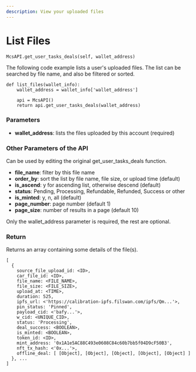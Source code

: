 ```yaml
---
description: View your uploaded files
---
```


# List Files

`McsAPI.get_user_tasks_deals(self, wallet_address)`

The following code example lists a user's uploaded files. The list can be searched by file name, and also be filtered or sorted.

```
def list_files(wallet_info):
    wallet_address = wallet_info['wallet_address']

    api = McsAPI()
    return api.get_user_tasks_deals(wallet_address)
```

### Parameters

* **wallet\_address**: lists the files uploaded by this account (required)

### Other Parameters of the API&#x20;

Can be used by editing the original get\_user\_tasks\_deals function.

* **file\_name**: filter by this file name
* **order\_by**: sort the list by file name, file size, or upload time (default)
* **is\_ascend**: y for ascending list, otherwise descend (default)
* **status**: Pending, Processing, Refundable, Refunded, Success or other
* **is\_minted**: y, n, all (default)
* **page\_number**: page number (default 1)
* **page\_size**: number of results in a page (default 10)

Only the wallet\_address parameter is required, the rest are optional.

### Return

Returns an array containing some details of the file(s).

```
[
  {
    source_file_upload_id: <ID>,
    car_file_id: <ID>,
    file_name: <FILE_NAME>,
    file_size: <FILE_SIZE>,
    upload_at: <TIME>,
    duration: 525,
    ipfs_url: <'https://calibration-ipfs.filswan.com/ipfs/Qm...'>,
    pin_status: 'Pinned',
    payload_cid: <'bafy...'>,
    w_cid: <UNIQUE_CID>,
    status: 'Processing',
    deal_success: <BOOLEAN>,
    is_minted: <BOOLEAN>,
    token_id: <ID>,
    mint_address: '0x1A1e5AC88C493e0608C84c60b7bb5f04D9cF50B3',
    nft_tx_hash: <'0x...'>,
    offline_deal: [ [Object], [Object], [Object], [Object], [Object] ]
  }, ...
]
```
